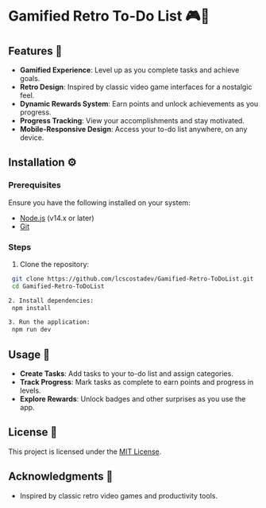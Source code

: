 # Gamified Retro To-Do List 🎮📝

## Features 🚀

- **Gamified Experience**: Level up as you complete tasks and achieve goals.
- **Retro Design**: Inspired by classic video game interfaces for a nostalgic feel.
- **Dynamic Rewards System**: Earn points and unlock achievements as you progress.
- **Progress Tracking**: View your accomplishments and stay motivated.
- **Mobile-Responsive Design**: Access your to-do list anywhere, on any device.

## Installation ⚙️

### Prerequisites
Ensure you have the following installed on your system:
- [Node.js](https://nodejs.org/) (v14.x or later)
- [Git](https://git-scm.com/)

### Steps
1. Clone the repository:
  ```bash
   git clone https://github.com/lcscostadev/Gamified-Retro-ToDoList.git
   cd Gamified-Retro-ToDoList

2. Install dependencies:
   npm install

3. Run the application:
   npm run dev
  ```

## Usage 📖

- **Create Tasks**: Add tasks to your to-do list and assign categories.
- **Track Progress**: Mark tasks as complete to earn points and progress in levels.
- **Explore Rewards**: Unlock badges and other surprises as you use the app.

## License 📜

This project is licensed under the [MIT License](LICENSE).

## Acknowledgments 🙌

- Inspired by classic retro video games and productivity tools.

<!-- ## Screenshots 📸
 -->
